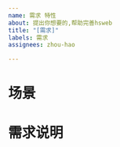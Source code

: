 ```yaml
---
name: 需求 特性
about: 提出你想要的,帮助完善hsweb
title: "[需求]"
labels: 需求
assignees: zhou-hao

---
```


# 场景

# 需求说明
